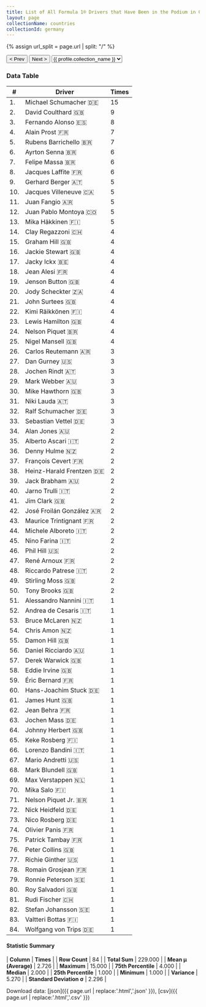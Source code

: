 ```yaml
---
title: List of All Formula 1® Drivers that Have Been in the Podium in Germany by Number of Times
layout: page
collectionName: countries
collectionId: germany
---
```


{% assign url_split = page.url | split: "/" %}
<div id="collection-navigation">
<button onclick="selector.options[selector.selectedIndex-1].value && (window.location = selector.options[selector.selectedIndex-1].value);">&lt; Prev</button>
<button onclick="selector.options[selector.selectedIndex+1].value && (window.location = selector.options[selector.selectedIndex+1].value);">Next &gt;</button>
<select id="selector" onchange="this.options[this.selectedIndex].value && (window.location = this.options[this.selectedIndex].value);">
  {% for collectionId in site.data[page.collectionName].refs %}
    {% if collectionId == page.collectionId %}
      {% assign selected = "selected" %}
    {% else %}
      {% assign selected = "" %}
    {% endif %}
    {% assign profile = site.data[page.collectionName][collectionId].profile %}
    <option value="/f1/{{ page.collectionName }}/{{ collectionId }}/{{ url_split[4] }}" {{ selected }}>{{ profile.collection_name }}</option>
  {% endfor %}
</select>
</div>

<canvas id="chart" width="400" height="180"></canvas>
<script>
var data = {
    "datasets": [
        {
            "backgroundColor": [
                "#9C8E8D",
                "#9C8E8D",
                "#9C8E8D",
                "#9C8E8D",
                "#9C8E8D",
                "#9C8E8D",
                "#9C8E8D",
                "#9C8E8D",
                "#9C8E8D",
                "#9C8E8D",
                "#9C8E8D",
                "#9C8E8D",
                "#9C8E8D",
                "#9C8E8D",
                "#9C8E8D",
                "#9C8E8D",
                "#9C8E8D",
                "#9C8E8D",
                "#9C8E8D",
                "#9C8E8D",
                "#9C8E8D",
                "#9C8E8D",
                "#9C8E8D",
                "#9C8E8D",
                "#9C8E8D",
                "#9C8E8D",
                "#9C8E8D",
                "#9C8E8D",
                "#9C8E8D",
                "#9C8E8D",
                "#9C8E8D",
                "#9C8E8D",
                "#9C8E8D",
                "#9C8E8D",
                "#9C8E8D",
                "#9C8E8D",
                "#9C8E8D",
                "#9C8E8D",
                "#9C8E8D",
                "#9C8E8D",
                "#9C8E8D",
                "#9C8E8D",
                "#9C8E8D",
                "#9C8E8D",
                "#9C8E8D",
                "#9C8E8D",
                "#9C8E8D",
                "#9C8E8D",
                "#9C8E8D",
                "#9C8E8D",
                "#9C8E8D",
                "#9C8E8D",
                "#9C8E8D",
                "#9C8E8D",
                "#9C8E8D",
                "#9C8E8D",
                "#9C8E8D",
                "#9C8E8D",
                "#9C8E8D",
                "#9C8E8D",
                "#9C8E8D",
                "#9C8E8D",
                "#9C8E8D",
                "#9C8E8D",
                "#9C8E8D",
                "#9C8E8D",
                "#9C8E8D",
                "#9C8E8D",
                "#9C8E8D",
                "#9C8E8D",
                "#9C8E8D",
                "#9C8E8D",
                "#9C8E8D",
                "#9C8E8D",
                "#9C8E8D",
                "#9C8E8D",
                "#9C8E8D",
                "#9C8E8D",
                "#9C8E8D",
                "#9C8E8D",
                "#9C8E8D",
                "#9C8E8D",
                "#9C8E8D",
                "#9C8E8D"
            ],
            "borderColor": [
                "#1D181E",
                "#1D181E",
                "#1D181E",
                "#1D181E",
                "#1D181E",
                "#1D181E",
                "#1D181E",
                "#1D181E",
                "#1D181E",
                "#1D181E",
                "#1D181E",
                "#1D181E",
                "#1D181E",
                "#1D181E",
                "#1D181E",
                "#1D181E",
                "#1D181E",
                "#1D181E",
                "#1D181E",
                "#1D181E",
                "#1D181E",
                "#1D181E",
                "#1D181E",
                "#1D181E",
                "#1D181E",
                "#1D181E",
                "#1D181E",
                "#1D181E",
                "#1D181E",
                "#1D181E",
                "#1D181E",
                "#1D181E",
                "#1D181E",
                "#1D181E",
                "#1D181E",
                "#1D181E",
                "#1D181E",
                "#1D181E",
                "#1D181E",
                "#1D181E",
                "#1D181E",
                "#1D181E",
                "#1D181E",
                "#1D181E",
                "#1D181E",
                "#1D181E",
                "#1D181E",
                "#1D181E",
                "#1D181E",
                "#1D181E",
                "#1D181E",
                "#1D181E",
                "#1D181E",
                "#1D181E",
                "#1D181E",
                "#1D181E",
                "#1D181E",
                "#1D181E",
                "#1D181E",
                "#1D181E",
                "#1D181E",
                "#1D181E",
                "#1D181E",
                "#1D181E",
                "#1D181E",
                "#1D181E",
                "#1D181E",
                "#1D181E",
                "#1D181E",
                "#1D181E",
                "#1D181E",
                "#1D181E",
                "#1D181E",
                "#1D181E",
                "#1D181E",
                "#1D181E",
                "#1D181E",
                "#1D181E",
                "#1D181E",
                "#1D181E",
                "#1D181E",
                "#1D181E",
                "#1D181E",
                "#1D181E"
            ],
            "borderWidth": 1,
            "data": [
                15.0,
                9.0,
                8.0,
                7.0,
                7.0,
                6.0,
                6.0,
                6.0,
                5.0,
                5.0,
                5.0,
                5.0,
                5.0,
                4.0,
                4.0,
                4.0,
                4.0,
                4.0,
                4.0,
                4.0,
                4.0,
                4.0,
                4.0,
                4.0,
                4.0,
                3.0,
                3.0,
                3.0,
                3.0,
                3.0,
                3.0,
                3.0,
                3.0,
                2.0,
                2.0,
                2.0,
                2.0,
                2.0,
                2.0,
                2.0,
                2.0,
                2.0,
                2.0,
                2.0,
                2.0,
                2.0,
                2.0,
                2.0,
                2.0,
                2.0,
                1.0,
                1.0,
                1.0,
                1.0,
                1.0,
                1.0,
                1.0,
                1.0,
                1.0,
                1.0,
                1.0,
                1.0,
                1.0,
                1.0,
                1.0,
                1.0,
                1.0,
                1.0,
                1.0,
                1.0,
                1.0,
                1.0,
                1.0,
                1.0,
                1.0,
                1.0,
                1.0,
                1.0,
                1.0,
                1.0,
                1.0,
                1.0,
                1.0,
                1.0
            ],
            "label": "Times"
        }
    ],
    "labels": [
        "Michael Schumacher",
        "David Coulthard",
        "Fernando Alonso",
        "Alain Prost",
        "Rubens Barrichello",
        "Ayrton Senna",
        "Felipe Massa",
        "Jacques Laffite",
        "Gerhard Berger",
        "Jacques Villeneuve",
        "Juan Fangio",
        "Juan Pablo Montoya",
        "Mika Häkkinen",
        "Clay Regazzoni",
        "Graham Hill",
        "Jackie Stewart",
        "Jacky Ickx",
        "Jean Alesi",
        "Jenson Button",
        "Jody Scheckter",
        "John Surtees",
        "Kimi Räikkönen",
        "Lewis Hamilton",
        "Nelson Piquet",
        "Nigel Mansell",
        "Carlos Reutemann",
        "Dan Gurney",
        "Jochen Rindt",
        "Mark Webber",
        "Mike Hawthorn",
        "Niki Lauda",
        "Ralf Schumacher",
        "Sebastian Vettel",
        "Alan Jones",
        "Alberto Ascari",
        "Denny Hulme",
        "François Cevert",
        "Heinz-Harald Frentzen",
        "Jack Brabham",
        "Jarno Trulli",
        "Jim Clark",
        "José Froilán González",
        "Maurice Trintignant",
        "Michele Alboreto",
        "Nino Farina",
        "Phil Hill",
        "René Arnoux",
        "Riccardo Patrese",
        "Stirling Moss",
        "Tony Brooks",
        "Alessandro Nannini",
        "Andrea de Cesaris",
        "Bruce McLaren",
        "Chris Amon",
        "Damon Hill",
        "Daniel Ricciardo",
        "Derek Warwick",
        "Eddie Irvine",
        "Éric Bernard",
        "Hans-Joachim Stuck",
        "James Hunt",
        "Jean Behra",
        "Jochen Mass",
        "Johnny Herbert",
        "Keke Rosberg",
        "Lorenzo Bandini",
        "Mario Andretti",
        "Mark Blundell",
        "Max Verstappen",
        "Mika Salo",
        "Nelson Piquet Jr.",
        "Nick Heidfeld",
        "Nico Rosberg",
        "Olivier Panis",
        "Patrick Tambay",
        "Peter Collins",
        "Richie Ginther",
        "Romain Grosjean",
        "Ronnie Peterson",
        "Roy Salvadori",
        "Rudi Fischer",
        "Stefan Johansson",
        "Valtteri Bottas",
        "Wolfgang von Trips"
    ]
};
var options = {
  legend: {
    display: false
  },
  scales: {
    xAxes: [{
      ticks: {
        beginAtZero: true,
        maxRotation: 180,
        display: window.innerWidth > 800
      }
    }],
    yAxes: [{
      ticks: {
        beginAtZero: true
      }
    }]
  },
  onResize: function(chart, size) {
    chart.options.scales.xAxes[0].ticks.display = size.width > 800;
  }
};
var chart = new Chart("chart", {
    data: data,
    type: 'bar',
    options: options
});
</script>



### Data Table

| # | Driver | Times |
|--|--|--|
| 1. | Michael Schumacher 🇩🇪 | 15 |
| 2. | David Coulthard 🇬🇧 | 9 |
| 3. | Fernando Alonso 🇪🇸 | 8 |
| 4. | Alain Prost 🇫🇷 | 7 |
| 5. | Rubens Barrichello 🇧🇷 | 7 |
| 6. | Ayrton Senna 🇧🇷 | 6 |
| 7. | Felipe Massa 🇧🇷 | 6 |
| 8. | Jacques Laffite 🇫🇷 | 6 |
| 9. | Gerhard Berger 🇦🇹 | 5 |
| 10. | Jacques Villeneuve 🇨🇦 | 5 |
| 11. | Juan Fangio 🇦🇷 | 5 |
| 12. | Juan Pablo Montoya 🇨🇴 | 5 |
| 13. | Mika Häkkinen 🇫🇮 | 5 |
| 14. | Clay Regazzoni 🇨🇭 | 4 |
| 15. | Graham Hill 🇬🇧 | 4 |
| 16. | Jackie Stewart 🇬🇧 | 4 |
| 17. | Jacky Ickx 🇧🇪 | 4 |
| 18. | Jean Alesi 🇫🇷 | 4 |
| 19. | Jenson Button 🇬🇧 | 4 |
| 20. | Jody Scheckter 🇿🇦 | 4 |
| 21. | John Surtees 🇬🇧 | 4 |
| 22. | Kimi Räikkönen 🇫🇮 | 4 |
| 23. | Lewis Hamilton 🇬🇧 | 4 |
| 24. | Nelson Piquet 🇧🇷 | 4 |
| 25. | Nigel Mansell 🇬🇧 | 4 |
| 26. | Carlos Reutemann 🇦🇷 | 3 |
| 27. | Dan Gurney 🇺🇸 | 3 |
| 28. | Jochen Rindt 🇦🇹 | 3 |
| 29. | Mark Webber 🇦🇺 | 3 |
| 30. | Mike Hawthorn 🇬🇧 | 3 |
| 31. | Niki Lauda 🇦🇹 | 3 |
| 32. | Ralf Schumacher 🇩🇪 | 3 |
| 33. | Sebastian Vettel 🇩🇪 | 3 |
| 34. | Alan Jones 🇦🇺 | 2 |
| 35. | Alberto Ascari 🇮🇹 | 2 |
| 36. | Denny Hulme 🇳🇿 | 2 |
| 37. | François Cevert 🇫🇷 | 2 |
| 38. | Heinz-Harald Frentzen 🇩🇪 | 2 |
| 39. | Jack Brabham 🇦🇺 | 2 |
| 40. | Jarno Trulli 🇮🇹 | 2 |
| 41. | Jim Clark 🇬🇧 | 2 |
| 42. | José Froilán González 🇦🇷 | 2 |
| 43. | Maurice Trintignant 🇫🇷 | 2 |
| 44. | Michele Alboreto 🇮🇹 | 2 |
| 45. | Nino Farina 🇮🇹 | 2 |
| 46. | Phil Hill 🇺🇸 | 2 |
| 47. | René Arnoux 🇫🇷 | 2 |
| 48. | Riccardo Patrese 🇮🇹 | 2 |
| 49. | Stirling Moss 🇬🇧 | 2 |
| 50. | Tony Brooks 🇬🇧 | 2 |
| 51. | Alessandro Nannini 🇮🇹 | 1 |
| 52. | Andrea de Cesaris 🇮🇹 | 1 |
| 53. | Bruce McLaren 🇳🇿 | 1 |
| 54. | Chris Amon 🇳🇿 | 1 |
| 55. | Damon Hill 🇬🇧 | 1 |
| 56. | Daniel Ricciardo 🇦🇺 | 1 |
| 57. | Derek Warwick 🇬🇧 | 1 |
| 58. | Eddie Irvine 🇬🇧 | 1 |
| 59. | Éric Bernard 🇫🇷 | 1 |
| 60. | Hans-Joachim Stuck 🇩🇪 | 1 |
| 61. | James Hunt 🇬🇧 | 1 |
| 62. | Jean Behra 🇫🇷 | 1 |
| 63. | Jochen Mass 🇩🇪 | 1 |
| 64. | Johnny Herbert 🇬🇧 | 1 |
| 65. | Keke Rosberg 🇫🇮 | 1 |
| 66. | Lorenzo Bandini 🇮🇹 | 1 |
| 67. | Mario Andretti 🇺🇸 | 1 |
| 68. | Mark Blundell 🇬🇧 | 1 |
| 69. | Max Verstappen 🇳🇱 | 1 |
| 70. | Mika Salo 🇫🇮 | 1 |
| 71. | Nelson Piquet Jr. 🇧🇷 | 1 |
| 72. | Nick Heidfeld 🇩🇪 | 1 |
| 73. | Nico Rosberg 🇩🇪 | 1 |
| 74. | Olivier Panis 🇫🇷 | 1 |
| 75. | Patrick Tambay 🇫🇷 | 1 |
| 76. | Peter Collins 🇬🇧 | 1 |
| 77. | Richie Ginther 🇺🇸 | 1 |
| 78. | Romain Grosjean 🇫🇷 | 1 |
| 79. | Ronnie Peterson 🇸🇪 | 1 |
| 80. | Roy Salvadori 🇬🇧 | 1 |
| 81. | Rudi Fischer 🇨🇭 | 1 |
| 82. | Stefan Johansson 🇸🇪 | 1 |
| 83. | Valtteri Bottas 🇫🇮 | 1 |
| 84. | Wolfgang von Trips 🇩🇪 | 1 |

#### Statistic Summary

| **Column** | **Times** |
| **Row Count** | 84 |
| **Total Sum** | 229.000 |
| **Mean μ (Average)** | 2.726 |
| **Maximum** | 15.000 |
| **75th Percentile** | 4.000 |
| **Median** | 2.000 |
| **25th Percentile** | 1.000 |
| **Minimum** | 1.000 |
| **Variance** | 5.270 |
| **Standard Deviation σ** | 2.296 |

Download data: [json]({{ page.url | replace:'.html','.json' }}), [csv]({{ page.url | replace:'.html','.csv' }})
